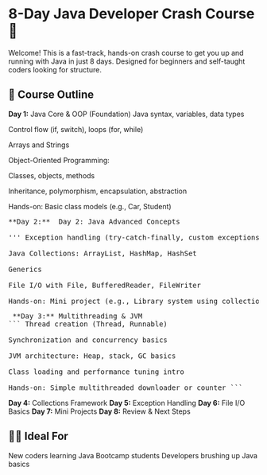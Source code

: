 # 8-Day Java Developer Crash Course 🚀

Welcome! This is a fast-track, hands-on crash course to get you up and running with Java in just 8 days. Designed for beginners and self-taught coders looking for structure.

## 📅 Course Outline
**Day 1:** Java Core & OOP (Foundation)
Java syntax, variables, data types

Control flow (if, switch), loops (for, while)

Arrays and Strings

Object-Oriented Programming:

Classes, objects, methods

Inheritance, polymorphism, encapsulation, abstraction

Hands-on: Basic class models (e.g., Car, Student)

<pre>**Day 2:**  Day 2: Java Advanced Concepts

''' Exception handling (try-catch-finally, custom exceptions)

Java Collections: ArrayList, HashMap, HashSet

Generics

File I/O with File, BufferedReader, FileWriter

Hands-on: Mini project (e.g., Library system using collections) ``` </pre>

<pre> **Day 3:** Multithreading & JVM 
``` Thread creation (Thread, Runnable)

Synchronization and concurrency basics

JVM architecture: Heap, stack, GC basics

Class loading and performance tuning intro

Hands-on: Simple multithreaded downloader or counter ``` </pre>

 **Day 4:** Collections Framework
 **Day 5:** Exception Handling
 **Day 6:** File I/O Basics
 **Day 7:** Mini Projects
 **Day 8:** Review & Next Steps

## 👨‍💻 Ideal For
 New coders learning Java
 Bootcamp students
 Developers brushing up Java basics
